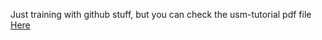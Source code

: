 Just training with github stuff, but you can check the usm-tutorial pdf file <a href="https://api.github.com/repos/Iso414/USM-Tutorial/actions/artifacts/2664162004/zip">Here</a>
